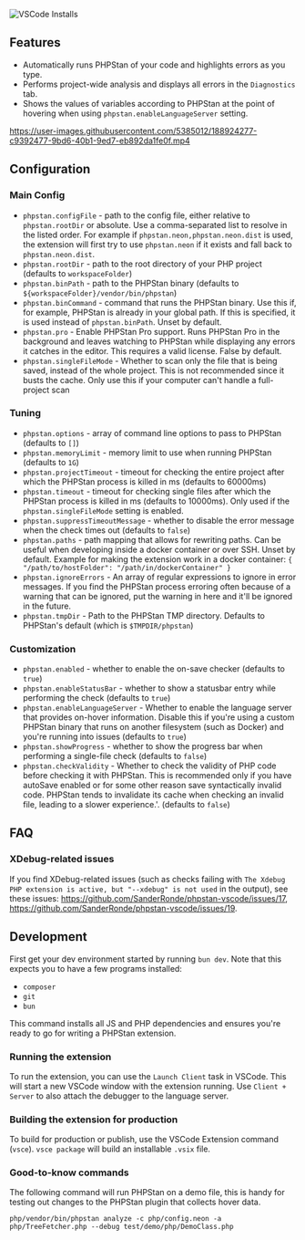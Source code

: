 ![VSCode Installs](https://img.shields.io/vscode-marketplace/i/sanderronde.phpstan-vscode.svg?label=VSCode%20Marketplace%20Installs)

## Features

-   Automatically runs PHPStan of your code and highlights errors as you type.
-   Performs project-wide analysis and displays all errors in the `Diagnostics` tab.
-   Shows the values of variables according to PHPStan at the point of hovering when using `phpstan.enableLanguageServer` setting.

https://user-images.githubusercontent.com/5385012/188924277-c9392477-9bd6-40b1-9ed7-eb892da1fe0f.mp4

## Configuration

### Main Config

-   `phpstan.configFile` - path to the config file, either relative to `phpstan.rootDir` or absolute. Use a comma-separated list to resolve in the listed order. For example if `phpstan.neon,phpstan.neon.dist` is used, the extension will first try to use `phpstan.neon` if it exists and fall back to `phpstan.neon.dist`.
-   `phpstan.rootDir` - path to the root directory of your PHP project (defaults to `workspaceFolder`)
-   `phpstan.binPath` - path to the PHPStan binary (defaults to `${workspaceFolder}/vendor/bin/phpstan`)
-   `phpstan.binCommand` - command that runs the PHPStan binary. Use this if, for example, PHPStan is already in your global path. If this is specified, it is used instead of `phpstan.binPath`. Unset by default.
-   `phpstan.pro` - Enable PHPStan Pro support. Runs PHPStan Pro in the background and leaves watching to PHPStan while displaying any errors it catches in the editor. This requires a valid license. False by default.
-   `phpstan.singleFileMode` - Whether to scan only the file that is being saved, instead of the whole project. This is not recommended since it busts the cache. Only use this if your computer can't handle a full-project scan

### Tuning

-   `phpstan.options` - array of command line options to pass to PHPStan (defaults to `[]`)
-   `phpstan.memoryLimit` - memory limit to use when running PHPStan (defaults to `1G`)
-   `phpstan.projectTimeout` - timeout for checking the entire project after which the PHPStan process is killed in ms (defaults to 60000ms)
-   `phpstan.timeout` - timeout for checking single files after which the PHPStan process is killed in ms (defaults to 10000ms). Only used if the `phpstan.singleFileMode` setting is enabled.
-   `phpstan.suppressTimeoutMessage` - whether to disable the error message when the check times out (defaults to `false`)
-   `phpstan.paths` - path mapping that allows for rewriting paths. Can be useful when developing inside a docker container or over SSH. Unset by default. Example for making the extension work in a docker container: `{ "/path/to/hostFolder": "/path/in/dockerContainer" }`
-   `phpstan.ignoreErrors` - An array of regular expressions to ignore in error messages. If you find the PHPStan process erroring often because of a warning that can be ignored, put the warning in here and it'll be ignored in the future.
-   `phpstan.tmpDir` - Path to the PHPStan TMP directory. Defaults to PHPStan's default (which is `$TMPDIR/phpstan`)

### Customization

-   `phpstan.enabled` - whether to enable the on-save checker (defaults to `true`)
-   `phpstan.enableStatusBar` - whether to show a statusbar entry while performing the check (defaults to `true`)
-   `phpstan.enableLanguageServer` - Whether to enable the language server that provides on-hover information. Disable this if you're using a custom PHPStan binary that runs on another filesystem (such as Docker) and you're running into issues (defaults to `true`)
-   `phpstan.showProgress` - whether to show the progress bar when performing a single-file check (defaults to `false`)
-   `phpstan.checkValidity` - Whether to check the validity of PHP code before checking it with PHPStan. This is recommended only if you have autoSave enabled or for some other reason save syntactically invalid code. PHPStan tends to invalidate its cache when checking an invalid file, leading to a slower experience.'. (defaults to `false`)

## FAQ

### XDebug-related issues

If you find XDebug-related issues (such as checks failing with `The Xdebug PHP extension is active, but "--xdebug" is not used` in the output), see these issues: https://github.com/SanderRonde/phpstan-vscode/issues/17, https://github.com/SanderRonde/phpstan-vscode/issues/19.

## Development

First get your dev environment started by running `bun dev`. Note that this expects you to have a few programs installed:

-   `composer`
-   `git`
-   `bun`

This command installs all JS and PHP dependencies and ensures you're ready to go for writing a PHPStan extension.

### Running the extension

To run the extension, you can use the `Launch Client` task in VSCode. This will start a new VSCode window with the extension running. Use `Client + Server` to also attach the debugger to the language server.

### Building the extension for production

To build for production or publish, use the VSCode Extension command (`vsce`). `vsce package` will build an installable `.vsix` file.

### Good-to-know commands

The following command will run PHPStan on a demo file, this is handy for testing out changes to the PHPStan plugin that collects hover data.

`php/vendor/bin/phpstan analyze -c php/config.neon -a php/TreeFetcher.php --debug test/demo/php/DemoClass.php`
